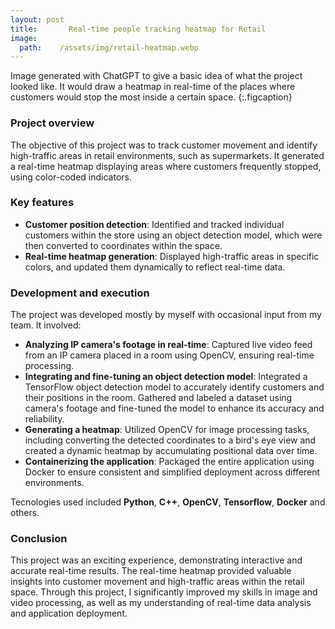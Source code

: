 ```yaml
---
layout: post
title:       Real-time people tracking heatmap for Retail
image:
  path:    /assets/img/retail-heatmap.webp
---
```

Image generated with ChatGPT to give a basic idea of what the project looked like. It would draw a heatmap in real-time of the places where customers would stop the most inside a certain space.
{:.figcaption}

### Project overview

The objective of this project was to track customer movement and identify high-traffic areas in retail environments, such as supermarkets. It generated a real-time heatmap displaying areas where customers frequently stopped, using color-coded indicators.

### Key features

- **Customer position detection**: Identified and tracked individual customers within the store using an object detection model, which were then converted to coordinates within the space.
- **Real-time heatmap generation**: Displayed high-traffic areas in specific colors, and updated them dynamically to reflect real-time data.

### Development and execution

The project was developed mostly by myself with occasional input from my team. It involved:

- **Analyzing IP camera's footage in real-time**: Captured live video feed from an IP camera placed in a room using OpenCV, ensuring real-time processing.
- **Integrating and fine-tuning an object detection model**: Integrated a TensorFlow object detection model to accurately identify customers and their positions in the room. Gathered and labeled a dataset using camera's footage and fine-tuned the model to enhance its accuracy and reliability.
- **Generating a heatmap**: Utilized OpenCV for image processing tasks, including converting the detected coordinates to a bird's eye view and created a dynamic heatmap by accumulating positional data over time.
- **Containerizing the application**: Packaged the entire application using Docker to ensure consistent and simplified deployment across different environments.

Tecnologies used included **Python**, **C++**, **OpenCV**, **Tensorflow**, **Docker** and others.

### Conclusion

This project was an exciting experience, demonstrating interactive and accurate real-time results. The real-time heatmap provided valuable insights into customer movement and high-traffic areas within the retail space. Through this project, I significantly improved my skills in image and video processing, as well as my understanding of real-time data analysis and application deployment.
